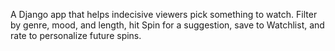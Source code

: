 A Django app that helps indecisive viewers pick something to watch. Filter by genre, mood, and length, hit Spin for a suggestion, save to Watchlist, and rate to personalize future spins.